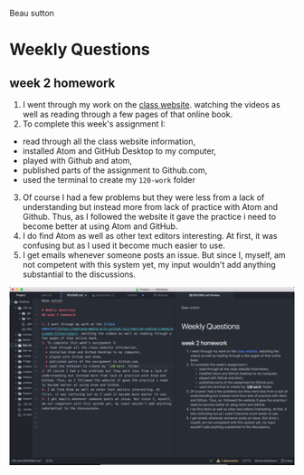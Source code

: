 Beau sutton

# Weekly Questions
## week 2 homework

1. I went through my work on the [class website](https://montana-media-arts.github.io/creative-coding-1/modules/week-2/overview/). watching the videos as well as reading through a few pages of that online book.
2. To complete this week's assignment I:
  * read through all the class website information,
  * installed Atom and GitHub Desktop to my computer,
  * played with Github and atom,
  * published parts of the assignment to Github.com,
  * used the terminal to create my `120-work` folder
3. Of course I had a few problems but they were less from a lack of understanding but instead more from lack of practice with Atom and Github. Thus, as I followed the website it gave the practice i need to become better at using Atom and GitHub.
4. I do find Atom as well as other text editors interesting. At first, it was confusing but as I used it become much easier to use.
5. I get emails whenever someone posts an issue. But since I, myself, am not competent with this system yet, my input wouldn't add anything substantial to the discussions.

![Image of my editor](screenshot-hw-2.jpg)
